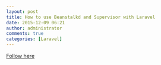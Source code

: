 ```yaml
---
layout: post
title: How to use Beanstalkd and Supervisor with Laravel
date: 2015-12-09 06:21
author: administrator
comments: true
categories: [Laravel]
---
```

<a href="http://blog.chooseimpulse.com/development/how-to-use-beanstalkd-and-supervisor-with-laravel">Follow here</a>
